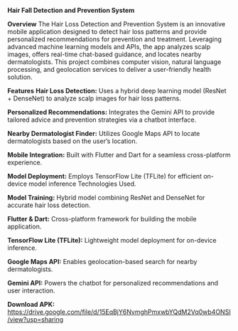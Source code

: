 **Hair Fall Detection and Prevention System**

**Overview**
The Hair Loss Detection and Prevention System is an innovative mobile application designed to detect hair loss patterns and provide personalized recommendations for prevention and treatment. Leveraging advanced machine learning models and APIs, the app analyzes scalp images, offers real-time chat-based guidance, and locates nearby dermatologists. This project combines computer vision, natural language processing, and geolocation services to deliver a user-friendly health solution.

**Features**
**Hair Loss Detection:** Uses a hybrid deep learning model (ResNet + DenseNet) to analyze scalp images for hair loss patterns.

**Personalized Recommendations:** Integrates the Gemini API to provide tailored advice and prevention strategies via a chatbot interface.

**Nearby Dermatologist Finder:** Utilizes Google Maps API to locate dermatologists based on the user’s location.

**Mobile Integration:** Built with Flutter and Dart for a seamless cross-platform experience.

**Model Deployment:** Employs TensorFlow Lite (TFLite) for efficient on-device model inference Technologies Used.

**Model Training:** Hybrid model combining ResNet and DenseNet for accurate hair loss detection.

**Flutter & Dart:** Cross-platform framework for building the mobile application.

**TensorFlow Lite (TFLite):** Lightweight model deployment for on-device inference.

**Google Maps API:** Enables geolocation-based search for nearby dermatologists.

**Gemini API:** Powers the chatbot for personalized recommendations and user interaction.

**Download APK:**  https://drive.google.com/file/d/15EqBjY6NvmghPmxwbYQdM2Vq0wb4ONSI/view?usp=sharing
